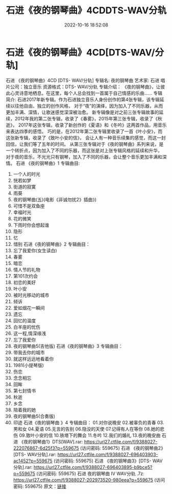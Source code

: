 ﻿---
title: 石进《夜的钢琴曲》4CDDTS-WAV分轨
date: 2022-10-16 18:52:08
categories: 古典音乐、新世纪、纯音雅乐
tags: 纯音雅乐
---
# 石进《夜的钢琴曲》4CD[DTS-WAV/分轨]

石进 《夜的钢琴曲》4CD [DTS- WAV/分轨]
专辑名: 夜的钢琴曲
艺术家: 石进
唱片公司：独立音乐
资源格式：DTS- WAV/分轨
专辑介绍：
《夜的钢琴曲》，让彼此心灵诗意地栖息。在这里，每个人总会找到一首属于自己情感的乐曲……
专辑简介:
石进2017年新专辑。作为石进独立音乐人身份创作的第4张专辑，该专辑延续以往他自由、独立的创作风格，
对于“夜”的演绎，因为加入了不同乐器，从而更加丰满、深情，让歌迷感觉深深被治愈。
新专辑像是对之前三张专辑故事的延续，2012年我的第二张专辑，收录了《春雾》，2015年第三张专辑，收录了《秋逝》，
2017年这张专辑，收录了新创作的《夏语》和《冬吟》这两首作品，用音乐来表达四季的感悟。
巧的是，在2012年第二张专辑里收录了一首《叶小安》，而这张新专辑，收录了《致叶小安的信》，
会让人有一种音乐续集的感觉，而这一封回信，让我们等了五年的时间。
从第三张专辑对于《夜的钢琴曲》系列来说，是一个转折点，因为加入了不同的乐器，而这张是对上张专辑风格的延续和升华，
对于夜的音乐，不光光只有钢琴，加入了不同的乐器，会让整个音乐更加丰满和深情。
石进 《夜的钢琴曲》1
专辑曲目:
01. 一个人的时光
02. 恍若如梦
03. 街道的寂寞
04. 雨葵
05. 夜的钢琴曲(五)(电影《非诚勿扰2》插曲》)
06. 可惜不是双鱼座
07. 幸福时光
08. 花的微笑
09. 下雨时你会想起谁
10. 隐形
11. 忆
12. 惜别
石进《夜的钢琴曲》2
专辑曲目：
01. 忘了我爱你(女生读白)
02. 春雾
03. 暗恋
04. 情人节的礼物
05. 第101次约会
06. 初恋的美好
07. 叶小安
08. 被时光移动的城市
09. 倾诉
10. 爱如烟花一瞬间
11. 遗忘
12. 回忆的温度
13. 白羊座的忧伤
14. 这一程,情深缘浅
15. 忘了我爱你
16. 夜的钢琴曲5(吉他版)
石进《夜的钢琴曲》3
专辑曲目：
01. 带我去你的城市
02. 就这样远远地看着你
03. 1981(小提琴版)
04. 伤恋
05. 念念相忘
06. 回眸
07. 第七封情书
08. 秋逝
09. 乡念
10. 陪着我的她
11. 夜的钢琴曲5(合奏版)
12. 印迹
石进《夜的钢琴曲 》4
专辑曲目：
01.对你说晚安
02.被辜负的青春
03.男和女
04.夏语
05.无言的告别
06.隐没的天使
07.记得有人在等你
08.她的悲伤
09.致叶小安的信
10.铁塔下的舞会
11.冬吟
12.我们的婚礼
13.夜的晚安曲
石进 《夜的钢琴曲1》DTS[WAV].rar: https://url27.ctfile.com/f/9388027-222076867-6d25f3?p=559675
(访问密码: 559675)
石进 《夜的钢琴曲2》[DTS- WAV分轨].rar: https://url27.ctfile.com/f/9388027-696403903-ac1452?p=559675
(访问密码: 559675)
石进 《夜的钢琴曲3》[DTS- WAV分轨].rar: https://url27.ctfile.com/f/9388027-696403895-b9bce5?p=559675
(访问密码: 559675)
石进 夜的钢琴曲 IV WAV分轨 .7z: https://url27.ctfile.com/f/9388027-202973520-980eea?p=559675
(访问密码: 559675)
原文：[链接](https://blog.sina.com.cn/s/blog_1647c7e7601030zxd.html)